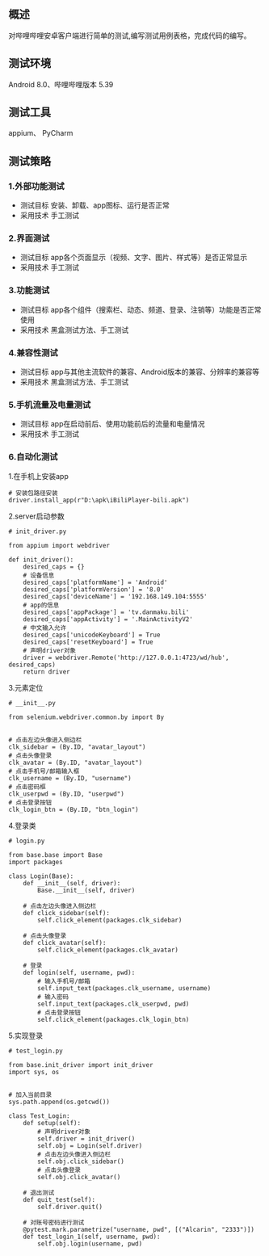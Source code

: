 ## 概述
对哔哩哔哩安卓客户端进行简单的测试,编写测试用例表格，完成代码的编写。

## 测试环境
Android 8.0、哔哩哔哩版本 5.39

## 测试工具
appium、 PyCharm

## 测试策略
### 1.外部功能测试
  - 测试目标
安装、卸载、app图标、运行是否正常
  - 采用技术
手工测试

### 2.界面测试
  - 测试目标
app各个页面显示（视频、文字、图片、样式等）是否正常显示
  - 采用技术
手工测试

### 3.功能测试
  - 测试目标
app各个组件（搜索栏、动态、频道、登录、注销等）功能是否正常使用
  - 采用技术
黑盒测试方法、手工测试

### 4.兼容性测试
  - 测试目标
app与其他主流软件的兼容、Android版本的兼容、分辨率的兼容等
  - 采用技术
黑盒测试方法、手工测试

### 5.手机流量及电量测试
  - 测试目标
app在启动前后、使用功能前后的流量和电量情况
  - 采用技术
手工测试

### 6.自动化测试
1.在手机上安装app
```
# 安装包路径安装
driver.install_app(r"D:\apk\iBiliPlayer-bili.apk")
```

2.server启动参数
```
# init_driver.py

from appium import webdriver

def init_driver():
    desired_caps = {}
    # 设备信息
    desired_caps['platformName'] = 'Android'
    desired_caps['platformVersion'] = '8.0'
    desired_caps['deviceName'] = '192.168.149.104:5555'
    # app的信息
    desired_caps['appPackage'] = 'tv.danmaku.bili'
    desired_caps['appActivity'] = '.MainActivityV2'
    # 中文输入允许
    desired_caps['unicodeKeyboard'] = True
    desired_caps['resetKeyboard'] = True
    # 声明driver对象
    driver = webdriver.Remote('http://127.0.0.1:4723/wd/hub', desired_caps)
    return driver
```

3.元素定位
```
# __init__.py

from selenium.webdriver.common.by import By


# 点击左边头像进入侧边栏
clk_sidebar = (By.ID, "avatar_layout")
# 点击头像登录
clk_avatar = (By.ID, "avatar_layout")
# 点击手机号/邮箱输入框
clk_username = (By.ID, "username")
# 点击密码框
clk_userpwd = (By.ID, "userpwd")
# 点击登录按钮
clk_login_btn = (By.ID, "btn_login")
```

4.登录类
```
# login.py

from base.base import Base
import packages

class Login(Base):
    def __init__(self, driver):
        Base.__init__(self, driver)

    # 点击左边头像进入侧边栏
    def click_sidebar(self):
        self.click_element(packages.clk_sidebar)

    # 点击头像登录
    def click_avatar(self):
        self.click_element(packages.clk_avatar)

    # 登录
    def login(self, username, pwd):
        # 输入手机号/邮箱
        self.input_text(packages.clk_username, username)
        # 输入密码
        self.input_text(packages.clk_userpwd, pwd)
        # 点击登录按钮
        self.click_element(packages.clk_login_btn)
```

5.实现登录
```
# test_login.py

from base.init_driver import init_driver
import sys, os


# 加入当前目录
sys.path.append(os.getcwd())

class Test_Login:
    def setup(self):
        # 声明driver对象
        self.driver = init_driver()
        self.obj = Login(self.driver)
        # 点击左边头像进入侧边栏
        self.obj.click_sidebar()
        # 点击头像登录
        self.obj.click_avatar()

    # 退出测试
    def quit_test(self):
        self.driver.quit()

    # 对账号密码进行测试
    @pytest.mark.parametrize("username, pwd", [("Alcarin", "2333")])
    def test_login_1(self, username, pwd):
        self.obj.login(username, pwd)
```


